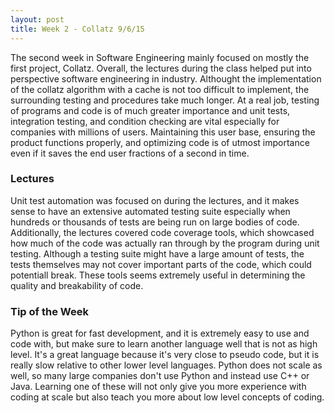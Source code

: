 ```yaml
---
layout: post
title: Week 2 - Collatz 9/6/15
---
```


The second week in Software Engineering mainly focused on mostly the first project, Collatz. Overall, the lectures during the class helped put into perspective software engineering in industry. Althought the implementation of the collatz algorithm with a cache is not too difficult to implement, the surrounding testing and procedures take much longer. At a real job, testing of programs and code is of much greater importance and unit tests, integration testing, and condition checking are vital especially for companies with millions of users. Maintaining this user base, ensuring the product functions properly, and optimizing code is of utmost importance even if it saves the end user fractions of a second in time. 

### Lectures

Unit test automation was focused on during the lectures, and it makes sense to have an extensive automated testing suite especially when hundreds or thousands of tests are being run on large bodies of code. Additionally, the lectures covered code coverage tools, which showcased how much of the code was actually ran through by the program during unit testing. Although a testing suite might have a large amount of tests, the tests themselves may not cover important parts of the code, which could potentiall break. These tools seems extremely useful in determining the quality and breakability of code.

### Tip of the Week

Python is great for fast development, and it is extremely easy to use and code with, but make sure to learn another language well that is not as high level. It's a great language because it's very close to pseudo code, but it is really slow relative to other lower level languages. Python does not scale as well, so many large companies don't use Python and instead use C++ or Java. Learning one of these will not only give you more experience with coding at scale but also teach you more about low level concepts of coding.
